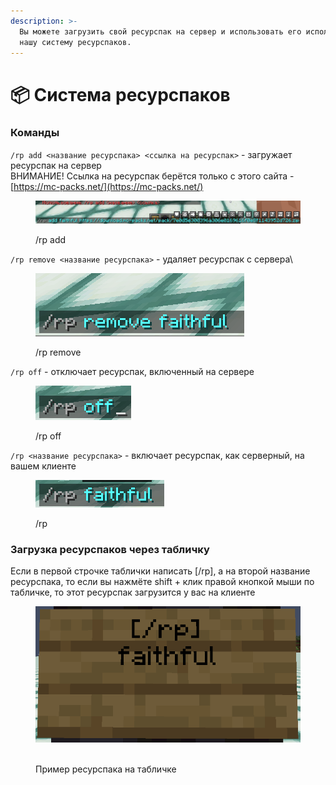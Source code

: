 ```yaml
---
description: >-
  Вы можете загрузить свой ресурспак на сервер и использовать его использовав
  нашу систему ресурспаков.
---
```


# 📦 Система ресурспаков



### Команды

`/rp add <название ресурспака> <ссылка на ресурспак>` - загружает ресурспак на сервер\
ВНИМАНИЕ! Ссылка на ресурспак берётся только с этого сайта - [https://mc-packs.net/](https://mc-packs.net/)

<figure><img src="../../.gitbook/assets/image (1).png" alt=""><figcaption><p>/rp add</p></figcaption></figure>

`/rp remove <название ресурспака>` - удаляет ресурспак с сервера\


<figure><img src="../../.gitbook/assets/image (2).png" alt=""><figcaption><p>/rp remove</p></figcaption></figure>

`/rp off` - отключает ресурспак, включенный на сервере

<figure><img src="../../.gitbook/assets/image (3).png" alt=""><figcaption><p>/rp off</p></figcaption></figure>

`/rp <название ресурспака>` - включает ресурспак, как серверный, на вашем клиенте

<figure><img src="../../.gitbook/assets/image (4).png" alt=""><figcaption><p>/rp</p></figcaption></figure>



### Загрузка ресурспаков через табличку

Если в первой строчке таблички написать \[/rp], а на второй название ресурспака, то если вы нажмёте shift + клик правой кнопкой мыши по табличке, то этот ресурспак загрузится у вас на клиенте

<figure><img src="../../.gitbook/assets/image (5).png" alt=""><figcaption><p><br>Пример ресурспака на табличке</p></figcaption></figure>
